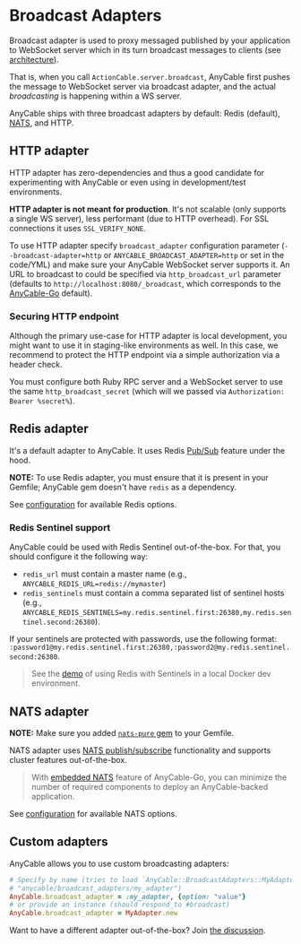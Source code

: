 # Broadcast Adapters

Broadcast adapter is used to proxy messaged published by your application to WebSocket server which in its turn broadcast messages to clients (see [architecture](../architecture.md)).

That is, when you call `ActionCable.server.broadcast`, AnyCable first pushes the message to WebSocket server via broadcast adapter, and the actual _broadcasting_ is happening within a WS server.

AnyCable ships with three broadcast adapters by default: Redis (default), [NATS][], and HTTP.

## HTTP adapter

HTTP adapter has zero-dependencies and thus a good candidate for experimenting with AnyCable or even using in development/test environments.

**HTTP adapter is not meant for production**. It's not scalable (only supports a single WS server), less performant (due to HTTP overhead). For SSL connections it uses `SSL_VERIFY_NONE`.

To use HTTP adapter specify `broadcast_adapter` configuration parameter (`--broadcast-adapter=http` or `ANYCABLE_BROADCAST_ADAPTER=http` or set in the code/YML) and make sure your AnyCable WebSocket server supports it. An URL to broadcast to could be specified via `http_broadcast_url` parameter (defaults to `http://localhost:8080/_broadcast`, which corresponds to the [AnyCable-Go](../anycable-go/getting_started.md#configuration-parameters) default).

### Securing HTTP endpoint

Although the primary use-case for HTTP adapter is local development, you might want to use it in staging-like environments as well.
In this case, we recommend to protect the HTTP endpoint via a simple authorization via a header check.

You must configure both Ruby RPC server and a WebSocket server to use the same `http_broadcast_secret` (which will we passed via `Authorization: Bearer %secret%`).

## Redis adapter

It's a default adapter to AnyCable. It uses Redis [Pub/Sub](https://redis.io/topics/pubsub) feature under the hood.

**NOTE:** To use Redis adapter, you must ensure that it is present in your Gemfile; AnyCable gem doesn't have `redis` as a dependency.

See [configuration](./configuration.md) for available Redis options.

### Redis Sentinel support

AnyCable could be used with Redis Sentinel out-of-the-box. For that, you should configure it the following way:

- `redis_url` must contain a master name (e.g., `ANYCABLE_REDIS_URL=redis://mymaster`)
- `redis_sentinels` must contain a comma separated list of sentinel hosts (e.g., `ANYCABLE_REDIS_SENTINELS=my.redis.sentinel.first:26380,my.redis.sentinel.second:26380`).

If your sentinels are protected with passwords, use the following format: `:password1@my.redis.sentinel.first:26380,:password2@my.redis.sentinel.second:26380`.

> See the [demo](https://github.com/anycable/anycable_rails_demo/pull/8) of using Redis with Sentinels in a local Docker dev environment.

## NATS adapter

**NOTE:** Make sure you added [`nats-pure` gem][nats-pure] to your Gemfile.

NATS adapter uses [NATS publish/subscribe](https://docs.nats.io/nats-concepts/core-nats/pubsub) functionality and supports cluster features out-of-the-box.

> With [embedded NATS](../anycable-go/embedded_nats.md) feature of AnyCable-Go, you can minimize the number of required components to deploy an AnyCable-backed application.

See [configuration](./configuration.md) for available NATS options.

## Custom adapters

AnyCable allows you to use custom broadcasting adapters:

```ruby
# Specify by name (tries to load `AnyCable::BroadcastAdapters::MyAdapter` from
# "anycable/broadcast_adapters/my_adapter")
AnyCable.broadcast_adapter = :my_adapter, {option: "value"}
# or provide an instance (should respond_to #broadcast)
AnyCable.broadcast_adapter = MyAdapter.new
```

Want to have a different adapter out-of-the-box? Join [the discussion](https://github.com/anycable/anycable/issues/2).

[NATS]: https://nats.io
[nats-pure]: https://github.com/nats-io/nats-pure.rb

